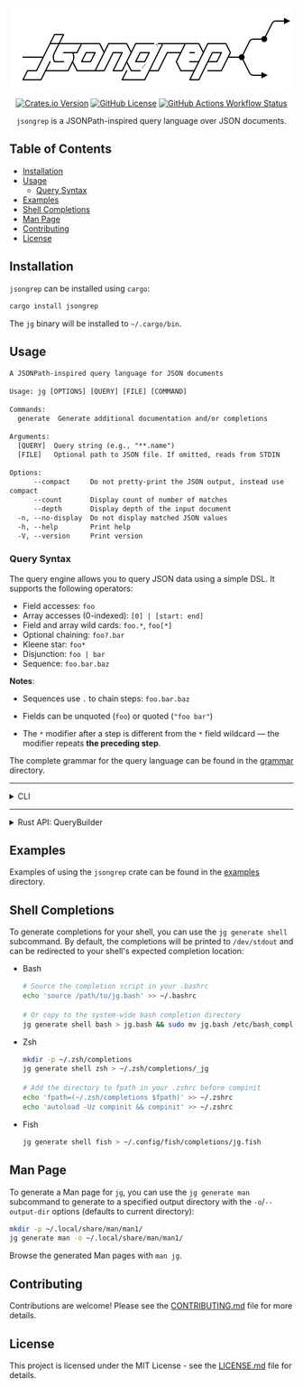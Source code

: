 <div align="center">
 <img src="./images/logo.svg" alt"jsongrep SVG logo"/>
</div>

<p align="center">
<a href="https://github.com/micahkepe/jsongrep/releases"><img alt="Crates.io Version" src="https://img.shields.io/crates/v/jsongrep"></a>
<a href="https://github.com/micahkepe/jsongrep/blob/main/LICENSE"><img alt="GitHub License" src="https://img.shields.io/github/license/micahkepe/jsongrep"></a>
<a href="https://github.com/micahkepe/jsongrep/actions"><img alt="GitHub Actions Workflow Status" src="https://img.shields.io/github/actions/workflow/status/micahkepe/jsongrep/rust.yml"> </a>
</p>

<p align="center">
<code>jsongrep</code> is a JSONPath-inspired query language over JSON documents.
</p>

## Table of Contents

- [Installation](#installation)
- [Usage](#usage)
  - [Query Syntax](#query-syntax)
- [Examples](#examples)
- [Shell Completions](#shell-completions)
- [Man Page](#man-page)
- [Contributing](#contributing)
- [License](#license)

## Installation

`jsongrep` can be installed using `cargo`:

```bash
cargo install jsongrep
```

The `jg` binary will be installed to `~/.cargo/bin`.

## Usage

```
A JSONPath-inspired query language for JSON documents

Usage: jg [OPTIONS] [QUERY] [FILE] [COMMAND]

Commands:
  generate  Generate additional documentation and/or completions

Arguments:
  [QUERY]  Query string (e.g., "**.name")
  [FILE]   Optional path to JSON file. If omitted, reads from STDIN

Options:
      --compact     Do not pretty-print the JSON output, instead use compact
      --count       Display count of number of matches
      --depth       Display depth of the input document
  -n, --no-display  Do not display matched JSON values
  -h, --help        Print help
  -V, --version     Print version
```

### Query Syntax

The query engine allows you to query JSON data using a simple DSL. It supports
the following operators:

- Field accesses: `foo`
- Array accesses (0-indexed): `[0] | [start: end]`
- Field and array wild cards: `foo.*`, `foo[*]`
- Optional chaining: `foo?.bar`
- Kleene star: `foo*`
- Disjunction: `foo | bar`
- Sequence: `foo.bar.baz`

**Notes**:

- Sequences use `.` to chain steps: `foo.bar.baz`

- Fields can be unquoted (`foo`) or quoted (`"foo bar"`)

- The `*` modifier after a step is different from the `*` field wildcard — the
  modifier repeats **the preceding step**.

The complete grammar for the query language can be found in the
[grammar](./src/query/grammar) directory.

---

<details>
<summary>CLI</summary>

**Example**: Pass input file by path

`simple.json`:

```json
{
  "name": {
    "first": "John",
    "last": "Doe"
  },
  "age": 32,
  "hobbies": ["fishing", "yoga"]
}
```

The following query will follow an arbitrary amount of filed accesses followed
by a wildcard array access:

```bash
jg "**.[*]" simple.json
```

Output:

```text
[
  "fishing",
  "yoga"
]
```

**Example**: Pipe input from STDIN

```bash
curl https://api.nobelprize.org/v1/prize.json | jg "prizes[4].laureates[1].motivation"
```

Output:

```text
[
  "\"for foundational discoveries and inventions that enable machine learning with artificial neural networks\""
]
```

**Example**: Check number of matches without displaying them

Again, using the `simple.json` file:

```bash
jg "**.[*]" simple.json --count --no-display
```

Output:

```text
Found matches: 2
```

</details>

---

<details>
<summary>Rust API: QueryBuilder</summary>

The `jsongrep::query::ast` module defines the `QueryBuilder` fluent API for
building queries. It allows you to construct queries using a builder pattern.

**Example Usage**:

```rust
// Construct the query "foo[0].bar.*.baz"
use jsongrep::query::engine::QueryBuilder;
let query = QueryBuilder::new()
    .field("foo")
    .index(0)
    .field("bar")
    .field_wildcard()
    .field("baz")
    .build();
```

</details>

## Examples

Examples of using the `jsongrep` crate can be found in the
[examples](./examples) directory.

## Shell Completions

To generate completions for your shell, you can use the `jg generate shell`
subcommand. By default, the completions will be printed to `/dev/stdout` and can
be redirected to your shell's expected completion location:

- Bash

  ```bash
  # Source the completion script in your .bashrc
  echo 'source /path/to/jg.bash' >> ~/.bashrc

  # Or copy to the system-wide bash completion directory
  jg generate shell bash > jg.bash && sudo mv jg.bash /etc/bash_completion.d/
  ```

- Zsh

  ```bash
  mkdir -p ~/.zsh/completions
  jg generate shell zsh > ~/.zsh/completions/_jg

  # Add the directory to fpath in your .zshrc before compinit
  echo 'fpath=(~/.zsh/completions $fpath)' >> ~/.zshrc
  echo 'autoload -Uz compinit && compinit' >> ~/.zshrc
  ```

- Fish

  ```bash
  jg generate shell fish > ~/.config/fish/completions/jg.fish
  ```

## Man Page

To generate a Man page for `jg`, you can use the `jg generate man` subcommand to
generate to a specified output directory with the `-o`/`--output-dir` options
(defaults to current directory):

```bash
mkdir -p ~/.local/share/man/man1/
jg generate man -o ~/.local/share/man/man1/
```

Browse the generated Man pages with `man jg`.

## Contributing

Contributions are welcome! Please see the [CONTRIBUTING.md](CONTRIBUTING.md)
file for more details.

## License

This project is licensed under the MIT License - see the
[LICENSE.md](LICENSE.md) file for details.
